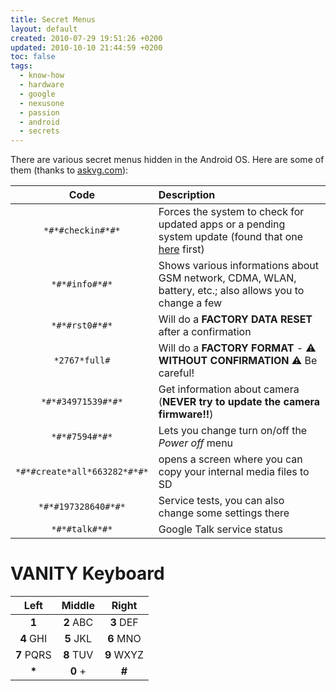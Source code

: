 ```yaml
---
title: Secret Menus
layout: default
created: 2010-07-29 19:51:26 +0200
updated: 2010-10-10 21:44:59 +0200
toc: false
tags:
  - know-how
  - hardware
  - google
  - nexusone
  - passion
  - android
  - secrets
---
```

There are various secret menus hidden in the Android OS. Here are some of them (thanks to [askvg.com](http://www.askvg.com/google-android-hidden-secret-codes/)):

|     Code            | Description    |
|:-------------------:|:---------------|
| `*#*#checkin#*#*`   | Forces the system to check for updated apps or a pending system update (found that one [here](http://www.androidspin.com/2010/05/22/breaking-news-google-begins-roll-out-of-android-2-2-to-the-nexus-one/comment-page-1/#comment-17428) first)  |
| `*#*#info#*#*`      | Shows various informations about GSM network, CDMA, WLAN, battery, etc.; also allows you to change a few  |
| `*#*#rst0#*#*`      | Will do a **FACTORY DATA RESET** after a confirmation  |
| `*2767*full#`       | Will do a **FACTORY FORMAT** - :warning: **WITHOUT CONFIRMATION** :warning: Be careful!   |
| `*#*#34971539#*#*`  | Get information about camera (**NEVER try to update the camera firmware!!**)  |
| `*#*#7594#*#*`      | Lets you change turn on/off the *Power off* menu  |
| `*#*#create*all*663282*#*#*`  | opens a screen where you can copy your internal media files to SD  |
| `*#*#197328640#*#*` | Service tests, you can also change some settings there   |
| `*#*#talk#*#*`      | Google Talk service status   |

VANITY Keyboard
===============

| Left        |   Middle    |   Right      |
|:-----------:|:-----------:|:------------:|
|   **1**     |  **2** ABC  |  **3** DEF   |
| **4** GHI   |  **5** JKL  |  **6** MNO   |
| **7** PQRS  |  **8** TUV  |  **9** WXYZ  |
|   **\***    |   **0** +   |    **#**     |
